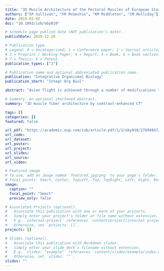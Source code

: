```yaml
---
title: "3D Muscle Architecture of the Pectoral Muscles of European Starling (Sturnus vulgaris)"
authors: ["SP Sullivan", "FR McGechie", "KM Middleton", "CM Holliday"]
date: 2019-02-02
doi: "10.1093/iob/oby010"

# Schedule page publish date (NOT publication's date).
publishDate: 2019-12-26

# Publication type.
# Legend: 0 = Uncategorized; 1 = Conference paper; 2 = Journal article;
# 3 = Preprint / Working Paper; 4 = Report; 5 = Book; 6 = Book section;
# 7 = Thesis; 8 = Patent
publication_types: ["2"]

# Publication name and optional abbreviated publication name.
publication: "Integrative Organismal Biology"
publication_short: "Integr Org Biol"

abstract: "Avian flight is achieved through a number of modifications to the body, including the pectoral girdle, yet little is known about the architecture of the pectoral musculature. Muscle architecture is a critical variable in determining the biomechanical function of the vertebrate musculoskeletal system; however, accurate three-dimensional (3D) understanding of muscle architecture has been historically difficult to acquire. Here, we present a musculoskeletal model of a European starling (*Sturnus vulgaris*) pectoral girdle generated from iodine contrast-enhanced micro-computed-tomography (CT) data and 3D fiber tracking analysis. We used a template-based fiber-tracking algorithm to reconstruct muscle fibers in 3D based on grayscale differences in CT images, which allowed us to estimate fascicle lengths, pennation angles, muscle volumes, and physiological cross-sectional area. Our modeled muscles were qualitatively accurate; however, quantitative muscle architecture data differed between digital and traditional gross-dissection methods reflecting the complex organization of the tissue and differing natures of data collection. We found that model quality is affected by the resolution of CT image data and the fiber-tracking program’s input parameters. Nonetheless, digital fiber tracking offers numerous advantages over gross-dissection methods, most importantly, the ability to visualize and quantify entire muscles in three-dimensions, yielding a much more accurate estimation of whole muscle architecture."

# Summary. An optional shortened abstract.
summary: "3D muscle fiber architecture by contrast-enhanced CT"

tags: []
categories: []
featured: false

url_pdf: "https://academic.oup.com/iob/article-pdf/1/1/oby010/27694847/oby010.pdf"
url_code:
url_dataset:
url_poster:
url_project:
url_slides:
url_source:
url_video:

# Featured image
# To use, add an image named `featured.jpg/png` to your page's folder. 
# Focal points: Smart, Center, TopLeft, Top, TopRight, Left, Right, BottomLeft, Bottom, BottomRight.
image:
  caption: ""
  focal_point: "Smart"
  preview_only: false

# Associated Projects (optional).
#   Associate this publication with one or more of your projects.
#   Simply enter your project's folder or file name without extension.
#   E.g. `internal-project` references `content/project/internal-project/index.md`.
#   Otherwise, set `projects: []`.
projects: []

# Slides (optional).
#   Associate this publication with Markdown slides.
#   Simply enter your slide deck's filename without extension.
#   E.g. `slides: "example"` references `content/slides/example/index.md`.
#   Otherwise, set `slides: ""`.
slides: ""
---
```

